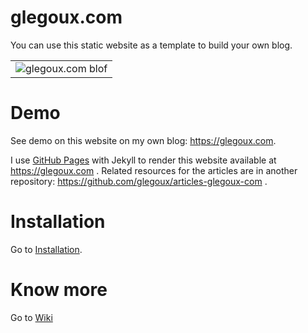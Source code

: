 # glegoux.com

You can use this static website as a template to build your own blog.

<table>
  <tr>
    <td>
        <img src="https://github.com/glegoux/glegoux.github.io/blob/master/static/img/glegoux-com.jpg?raw=true"
             alt="glegoux.com blof" />
    </td>
  </tr>
</table>

# Demo

See demo on this website on my own blog: https://glegoux.com.

I use [GitHub Pages](https://pages.github.com/) with Jekyll to render this website available at https://glegoux.com .
Related resources for the articles are in another repository: https://github.com/glegoux/articles-glegoux-com .

# Installation

Go to [Installation](https://github.com/glegoux/glegoux.github.io/wiki/Installation).

# Know more

Go to [Wiki](https://github.com/glegoux/glegoux.github.io/wiki/More)
